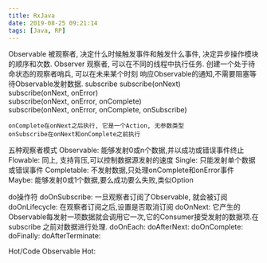 ```yaml
---
title: RxJava  
date: 2019-08-25 09:21:14  
tags: [Java, RP]  
---
```

Observable
    被观察者, 决定什么时候触发事件和触发什么事件, 决定异步操作模块的顺序和次数.
Observer
    观察者, 可以在不同的线程中执行任务. 创建一个处于待命状态的观察者哨兵, 可以在未来某个时刻
    响应Observable的通知,不需要阻塞等待Observable发射数据.
subscribe
    subscribe(onNext)    
    subscribe(onNext, onError)    
    subscribe(onNext, onError, onComplete)       
    subscribe(onNext, onError, onComplete, onSubscribe)    

    onComplete在onNext之后执行, 它是一个Action, 无参数类型
    onSubscribe在onNext和onComplete之前执行

五种观察者模式
    Observable: 能够发射0或n个数据,并以成功或错误事件终止
    Flowable: 同上, 支持背压,可以控制数据源发射的速度
    Single: 只能发射单个数据或错误事件
    Completable: 不发射数据,只处理onComplete和onError事件
    Maybe: 能够发射0或1个数据,要么成功要么失败,类似Option

do操作符
    doOnSubscribe: 一旦观察者订阅了Observable, 就会被订阅
    doOnLifecycle: 在观察者订阅之后,设置是否取消订阅
    doOnNext: 它产生的Observable每发射一项数据就会调用它一次,它的Consumer接受发射的数据项.在subscribe
                之前对数据进行处理.
    doOnEach:
    doAfterNext:
    doOnComplete:
    doFinally:
    doAfterTerminate: 

Hot/Code Observable 
Hot: 